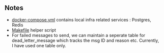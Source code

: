 

## Notes
- [docker-compose.yml](docker-compose.yml) contains local infra related services : Postgres, Redis
- [Makefile](Makefile) helper script
- For failed messages to send, we can maintain a seperate table for dead_letter_message which tracks
the msg ID and reason etc. Currently, I have used one table only.

